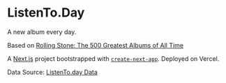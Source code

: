 # ListenTo.Day

A new album every day.

Based on [Rolling Stone: The 500 Greatest Albums of All Time](https://www.rollingstone.com/music/music-lists/best-albums-of-all-time-1062063/)

A [Next.js](https://nextjs.org/) project bootstrapped with [`create-next-app`](https://github.com/vercel/next.js/tree/canary/packages/create-next-app).
Deployed on Vercel.

Data Source: [ListenTo.day Data](https://github.com/AndrewH06/listento.day-data-scraper)
